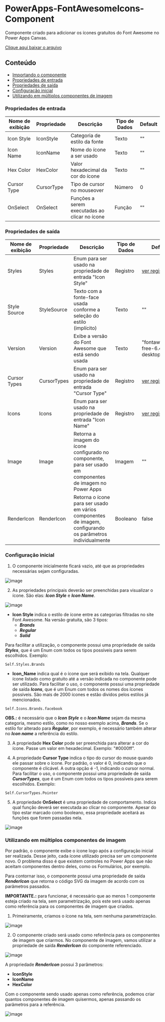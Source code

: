 # PowerApps-FontAwesomeIcons-Component
Componente criado para adicionar os ícones gratuitos do Font Awesome no Power Apps Canvas.

[Clique aqui baixar o arquivo](https://github.com/erfernandes/PowerApps-FontAwesomeIcons-Component/raw/main/Font%20Awesome%20Icons.msapp)

## Conteúdo

- [Importando o componente](https://github.com/erfernandes/PowerApps-FontAwesomeIcons-Component/blob/main/Importando%20o%20componente.md)
- [Propriedades de entrada](#propriedades-de-entrada)
- [Propriedades de saída](#propriedades-de-saída)
- [Configuração inicial](#configuração-inicial)
- [Utilizando em múltiplos componentes de imagem](#utilizando-em-múltiplos-componentes-de-imagem)

### Propriedades de entrada

| Nome de exibição | Propriedade | Descrição | Tipo de Dados | Default |
| - | - | - | - | - |
| Icon Style | IconStyle | Categoria de estilo da fonte | Texto | "" |
| Icon Name | IconName | Nome do ícone a ser usado | Texto | "" |
| Hex Color | HexColor | Valor hexadecimal da cor do ícone | Texto | "" |
| Cursor Type | CursorType | Tipo de cursor no mouseover | Número | 0 |
| OnSelect | OnSelect | Funções a serem executadas ao clicar no ícone | Função | "" |

### Propriedades de saída

| Nome de exibição | Propriedade | Descrição | Tipo de Dados | Default |
| - | - | - | - | - |
| Styles | Styles | Enum para ser usado na propriedade de entrada "Icon Style" | Registro | [ver registro](https://github.com/erfernandes/PowerApps-FontAwesomeIcons-Component/blob/main/Registros/Styles.md) |
| Style Source | StyleSource | Texto com a fonte-face usada conforme a seleção do estilo (implícito) | Texto | "" |
| Version | Version | Exibe a versão do Font Awesome que está sendo usada | Texto | "fontawesome-free-6.4.0-desktop" |
| Cursor Types | CursorTypes | Enum para ser usado na propriedade de entrada "Cursor Type" | Registro | [ver registro](https://github.com/erfernandes/PowerApps-FontAwesomeIcons-Component/blob/main/Registros/Cursor%20Types.md) |
| Icons | Icons | Enum para ser usado na propriedade de entrada "Icon Name" | Registro | [ver registro](https://github.com/erfernandes/PowerApps-FontAwesomeIcons-Component/blob/main/Registros/Icons.md) |
| Image | Image | Retorna a imagem do ícone configurado no componente, para ser usado em componentes de imagem no Power Apps | Imagem | "" |
| RenderIcon | RenderIcon | Retorna o ícone para ser usado em vários componentes de imagem, configurando os parâmetros individualmente | Booleano | false |

### Configuração inicial

1. O componente inicialmente ficará vazio, até que as propriedades necessárias sejam configuradas.

![image](https://user-images.githubusercontent.com/47257185/230199013-37a9f80b-3f8a-4e75-a03b-324ce7a38917.png)

2. As propriedades principais deverão ser preenchidas para visualizar o ícone. São elas: **_Icon Style_** e **_Icon Name_**. 

![image](https://user-images.githubusercontent.com/47257185/230199334-04cd3c57-27c7-446d-b427-ef6b25db9722.png)

- **Icon Style** indica o estilo de ícone entre as categorias filtradas no site Font Awesome. Na versão gratuita, são 3 tipos: 
  - **_Brands_**
  - **_Regular_**
  - **_Solid_**
  
Para facilitar a utilização, o componente possui uma propriedade de saída **_Styles_**, que é um Enum com todos os tipos possíveis para serem escolhidos. Exemplo:

```
Self.Styles.Brands
```

- **Icon_Name** indica qual é o ícone que será exibido na tela. Qualquer ícone listado como gratuito até a versão indicada no componente pode ser utilizado. Para facilitar o uso, o componente possui uma propriedade de saída **_Icons_**, que é um Enum com todos os nomes dos ícones possíveis. São mais de 2000 ícones e estão dividos pelos estilos já mencionados. 

```
Self.Icons.Brands.facebook
```

**OBS.:** é necessário que o **_Icon Style_** e o **_Icon Name_** sejam da mesma categoria, mesmo estilo, como no nosso exemplo acima, **_Brands_**. Se o estilo for alterado para **_Regular_**, por exemplo, é necessário também alterar no **_Icon name_** a referência do estilo.

3. A propriedade **Hex Color** pode ser preenchida para alterar a cor do ícone. Passe um valor em hexadecimal. Exemplo: "#0000ff".

4. A propriedade **Cursor Type** indica o tipo do cursor do mouse quando ele passar sobre o ícone. Por padrão, o valor é 0, indicando que o componente é clicável. A outra opção é -1, indicando o cursor normal. Para facilitar o uso, o componente possui uma propriedade de saída **_CursorTypes_**, que é um Enum com todos os tipos possíveis para serem escolhidos. Exemplo:

```
Self.CursorTypes.Pointer
```

5. A propriedade **OnSelect** é uma propriedade de comportamento. Indica qual função deverá ser executada ao clicar no componente. Apesar do tipo estar marcado como booleano, essa propriedade aceitará as funções que forem passadas nela.

![image](https://user-images.githubusercontent.com/47257185/230203536-a7632970-2978-4eac-b900-2c725aac81ea.png)

### Utilizando em múltiplos componentes de imagem

Por padrão, o componente exibe o ícone logo após a configuração inicial ser realizada. Desse jeito, cada ícone utilizado precisa ser um componente novo. O problema disso é que existem controles no Power Apps que não aceitam componentes dentro deles, como os Formulários, por exemplo. 

Para contornar isso, o componente possui uma propriedade de saída **_RenderIcon_** que retorna o código SVG da imagem de acordo com os parâmetros passados.

**IMPORTANTE.:** para funcionar, é necessário que ao menos 1 componente esteja criado na tela, sem parametrização, pois este será usado apenas como referência para os componentes de imagem que criados. 

1. Primeiramente, criamos o ícone na tela, sem nenhuma parametrização.

![image](https://user-images.githubusercontent.com/47257185/230207908-95b84549-eb90-40f5-abe8-17c50812720d.png)

2. O componente criado será usado como referência para os componentes de imagem que criarmos. No componente de imagem, vamos utilizar a propriedade de saída **_RenderIcon_** do componente referenciado.

![image](https://user-images.githubusercontent.com/47257185/230208426-9404402c-66bf-46df-b662-ff9c3432b2df.png)

A propriedade **_RenderIcon_** possui 3 parâmetros:
  - **IconStyle**
  - **IconName**
  - **HexColor**

Com o componente sendo usado apenas como referência, podemos criar quantos componentes de imagem quisermos, apenas passando os parâmetros para a referência.

![image](https://user-images.githubusercontent.com/47257185/230208932-a5d237b2-689e-4684-a9c5-b34d3f59f21a.png)
